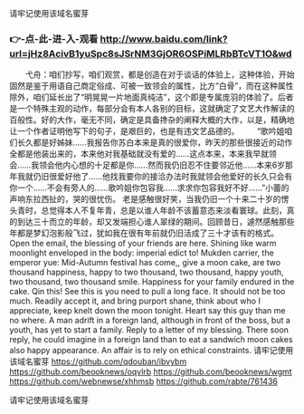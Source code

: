 
请牢记使用该域名蜜芽




### 👉-点-此-进-入-观看  http://www.baidu.com/link?url=jHz8AcivB1yuSpc8sJSrNM3GjOR6OSPiMLRbBTcVT1O&wd




　　弋舟：咱们抄写，咱们观赏，都是创造在对于谈话的体验上，这种体验，开始固然是鉴于用语自己商定俗成、可被一致领会的属性，比方“白骨”，而在这种属性除外，咱们延长出了“明晃晃一片地面真纯洁”，这个即是专属庞羽的体验了。后者是一个特殊主观的动作，每部分会有本人各别的目标，这就确定了文艺大作解读的百般性。好的大作，毫无不同，确定是具备搀杂的阐释大概的大作，以是，精确地让一个作者证明他写下的句子，是艰巨的，也是有违文艺品德的。
　　“歌吟姐咱们长久都是好姊妹……我报告你苏白本来是真的很爱你，昨天的那些很接近的动作全都是他装出来的，本来他对我基础就没有爱的……这点本来，本来我早就领会……我领会他内心想的十足都是你……然而我仍旧忍不住要邻近他……本来6岁那年我就仍旧很爱好他了……他找我要你的接洽办法时我就领会他爱好的长久只会有你一个……不会有旁人的……歌吟姐你包容我……求求你包容我好不好……”小蕾的声响东拉西扯的，哭的很忧伤。
老是感触很好笑，当我仍旧一个十来二十岁的愣头青时，总觉得本人不复年青，总是以谁人年龄不该蓄意态来淡看寰球。此刻，真的到达三十而立的年龄，却又发端担心谁人翠绿的期间。回顾昔日，遽然感触那些年都是梦幻泡影般飞过，犹如我在很有年前就仍旧活成了三十才该有的格式。
Open the email, the blessing of your friends are here.
Shining like warm moonlight enveloped in the body: imperial edict to!
Mukden carrier, the emperor yue: Mid-Autumn festival has come,, give a moon cake, are two thousand happiness, happy to two thousand, two thousand, happy youth, two thousand, two thousand smile.
Happiness for your family endured in the cake.
Qin this!
See this is you need to pull a long face.
It should not be too much.
Readily accept it, and bring purport shane, think about who I appreciate, keep knelt down the moon tonight.
Heart say this guy than me no where.
A man adrift in a foreign land, although in front of the boss, but a youth, has yet to start a family.
Reply to a letter of my blessing.
There soon reply, he could imagine in a foreign land than to eat a sandwich moon cakes also happy appearance.
An affair is to rely on ethical constraints.
请牢记使用该域名蜜芽 https://github.com/qdouban/ibvybm
https://github.com/beooknews/oqvlrb
https://github.com/beooknews/wgmt
https://github.com/webnewse/xhhmsb
https://github.com/rabte/761436





请牢记使用该域名蜜芽
